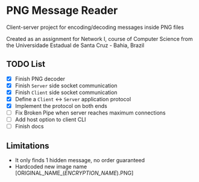 # PNG Message Reader

Client-server project for encoding/decoding messages inside PNG files

Created as an assignment for Network I, course of Computer Science from the Universidade Estadual de Santa Cruz - Bahia, Brazil

## TODO List

- [x] Finish PNG decoder
- [x] Finish `Server` side socket communication
- [x] Finish `Client` side socket communication
- [x] Define a `Client` <-> `Server` application protocol
- [x] Implement the protocol on both ends
- [ ] Fix Broken Pipe when server reaches maximum connections
- [ ] Add host option to client CLI
- [ ] Finish docs

## Limitations

- It only finds 1 hidden message, no order guaranteed
- Hardcoded new image name [ORIGINAL_NAME_(*ENCRYPTION_NAME*).PNG]
